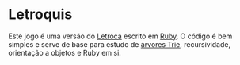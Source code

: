 # Letroquis

Este jogo é uma versão do [Letroca](http://www.letroca-game.com) escrito em [Ruby](https://www.ruby-lang.org/pt/). O código é bem simples e serve de base para estudo de [árvores Trie](http://pt.wikipedia.org/wiki/Trie), recursividade, orientação a objetos e Ruby em si.